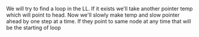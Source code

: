 We will try to find a loop in the LL. If it exists we'll take another pointer temp which will point to head. Now we'll slowly make temp and slow pointer ahead by one step at a time. If they point to same node at any time that will be the starting of loop